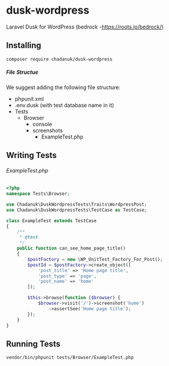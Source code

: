 # dusk-wordpress
Laravel Dusk for WordPress (bedrock -https://roots.io/bedrock/)

## Installing
```console
composer require chadanuk/dusk-wordpress
```

##### File Structue

 We suggest adding the following file structure:

  - phpunit.xml
  - .env.dusk (with test database name in it)
  - Tests
    - Browser
      - console
      - screenshots
        - ExampleTest.php

## Writing Tests

###### ExampleTest.php

```php
<?php
namespace Tests\Browser;

use Chadanuk\DuskWordpressTests\Traits\WordpressPost;
use Chadanuk\DuskWordpressTests\TestCase as TestCase;

class ExampleTest extends TestCase
{
    /**
     * @test
     */
    public function can_see_home_page_title()
    {
        $postFactory = new \WP_UnitTest_Factory_For_Post();
        $postId = $postFactory->create_object([
            'post_title' => 'Home page title',
            'post_type' => 'page',
            'post_name' => 'home'
        ]);

        $this->browse(function ($browser) {
            $browser->visit('/')->screenshot('home')
                ->assertSee('Home page title');
        });
    }
}

```

## Running Tests

```console
vendor/bin/phpunit tests/Browser/ExampleTest.php
```
